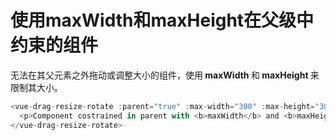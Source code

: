 # 使用maxWidth和maxHeight在父级中约束的组件

无法在其父元素之外拖动或调整大小的组件，使用<b> maxWidth </b>和<b> maxHeight </b>来限制其大小。

~~~js
<vue-drag-resize-rotate :parent="true" :max-width="300" :max-height="300">
  <p>Component costrained in parent with <b>maxWidth</b> and <b>maxHeight</b> equal to 300.</p>
</vue-drag-resize-rotate>
~~~

